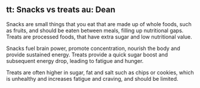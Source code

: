 tt: Snacks vs treats
au: Dean
---

Snacks are small things that you eat that are made up of whole foods, such as fruits, and should be eaten between meals, filling up nutritional gaps. Treats are processed foods, that have extra sugar and low nutritional value.

Snacks fuel brain power, promote concentration, nourish the body and provide sustained energy. Treats provide a quick sugar boost and subsequent energy drop, leading to fatigue and hunger.


Treats are often higher in sugar, fat and salt such as chips or cookies, which is unhealthy and increases fatigue and craving, and should be limited.

